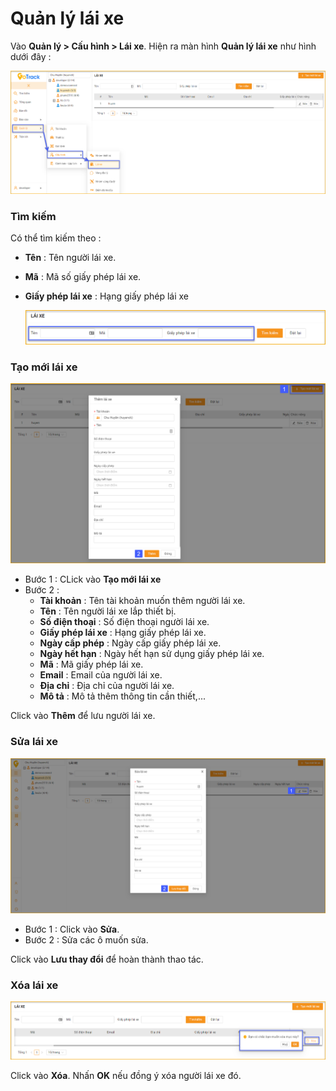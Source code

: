# Quản lý lái xe

<div id="driver" >
</div>

Vào **Quản lý > Cấu hình > Lái xe**. Hiện ra màn hình **Quản lý lái xe** như hình dưới đây : 

 <span style="display:block;text-align:left">![Interface Web](/docs/assets/images/web-interface/device/driver-1.png)

 ### Tìm kiếm 
  Có thể tìm kiếm theo :
  * **Tên** : Tên người lái xe.
  * **Mã** : Mã số giấy phép lái xe.
  * **Giấy phép lái xe** : Hạng giấy phép lái xe

    <span style="display:block;text-align:left">![Interface Web](/docs/assets/images/web-interface/device/driver.png)

### Tạo mới lái xe

<span style="display:block;text-align:left">![Interface Web](/docs/assets/images/web-interface/device/add-driver.png)

* Bước 1 : CLick vào **Tạo mới lái xe** 
* Bước 2 : 
    - **Tài khoản** : Tên tài khoản muốn thêm người lái xe.
    - **Tên** : Tên người lái xe lắp thiết bị.
    - **Số điện thoại** : Số điện thoại người lái xe.
    - **Giấy phép lái xe** : Hạng giấy phép lái xe.
    - **Ngày cấp phép** : Ngày cấp giấy phép lái xe.
    - **Ngày hết hạn** : Ngày hết hạn sử dụng giấy phép lái xe.
    - **Mã** : Mã giấy phép lái xe.
    - **Email** : Email của người lái xe.
    - **Địa chỉ** : Địa chỉ của người lái xe.
    - **Mô tả** : Mô tả thêm thông tin cần thiết,...

Click vào **Thêm** để lưu người lái xe.


### Sửa lái xe

<span style="display:block;text-align:left">![Interface Web](/docs/assets/images/web-interface/device/edit-driver.png)

- Bước 1 : Click vào **Sửa**.
- Bước 2 : Sửa các ô muốn sửa.


Click vào **Lưu thay đổi** để hoàn thành thao tác.

### Xóa lái xe

<span style="display:block;text-align:left">![Interface Web](/docs/assets/images/web-interface/device/delete-driver.png)

Click vào **Xóa**. Nhấn **OK** nếu đồng ý xóa người lái xe đó.